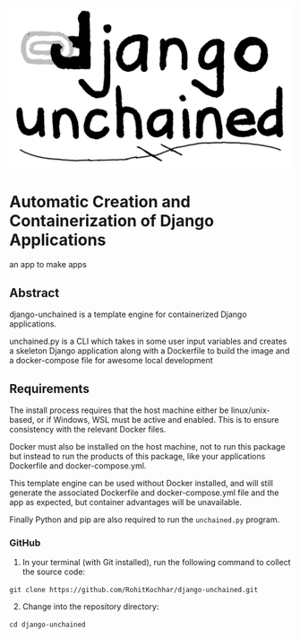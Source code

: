 ![alt text](https://github.com/RohitKochhar/django-unchained/blob/main/logo.png?raw=true)
# Automatic Creation and Containerization of Django Applications

an app to make apps

## Abstract

django-unchained is a template engine for containerized Django applications.

unchained.py is a CLI which takes in some user input variables and creates a skeleton Django application along with a Dockerfile to build the image and a docker-compose file for awesome local development

## Requirements

The install process requires that the host machine either be linux/unix-based, or if Windows, WSL must be active and enabled. This is to ensure consistency with the relevant Docker files.

Docker must also be installed on the host machine, not to run this package but instead to run the products of this package, like your applications Dockerfile and docker-compose.yml.

This template engine can be used without Docker installed, and will still generate the associated Dockerfile and docker-compose.yml file and the app as expected, but container advantages will be unavailable.

Finally Python and pip are also required to run the `unchained.py` program.

### GitHub

1. In your terminal (with Git installed), run the following command to collect the source code:

`git clone https://github.com/RohitKochhar/django-unchained.git`

2. Change into the repository directory:

`cd django-unchained`

